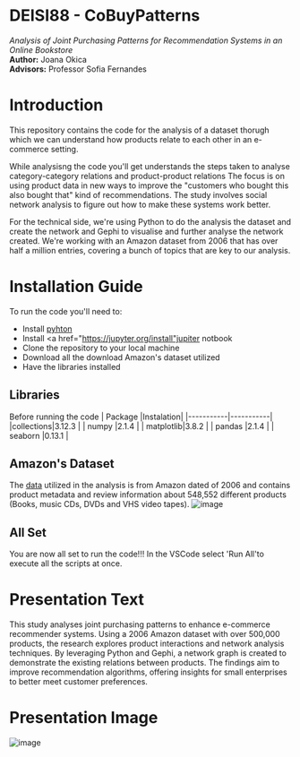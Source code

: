 #  DEISI88 - CoBuyPatterns
<i>Analysis of Joint Purchasing Patterns for Recommendation Systems in an Online Bookstore</i>
<br><b>Author:</b> Joana Okica
<br><b>Advisors:</b> Professor Sofia Fernandes

# Introduction
This repository contains the code for the analysis of a dataset thorugh which we can understand how products relate to each other in an e-commerce setting. 

While analysisng the code you'll get understands the steps taken to analyse category-category relations and product-product relations
The focus is on using product data in new ways to improve the "customers who bought this also bought that" kind of recommendations. The study involves social network analysis to figure out how to make these systems work better.

For the technical side, we're using Python to do the analysis the dataset and create the network and Gephi to visualise and further analyse the network created. We're working with an Amazon dataset from 2006 that has over half a million entries, covering a bunch of topics that are key to our analysis.

# Installation Guide
To run the code you'll need to:
- Install <a href="https://www.python.org/downloads/">pyhton</a>
- Install <a href="https://jupyter.org/install"jupiter notbook</a>
- Clone the repository to your local machine
- Download all the download Amazon's dataset utilized
- Have the libraries installed

## Libraries
Before running the code
| Package   |Instalation|
|-----------|-----------|
|collections|3.12.3     |
| numpy     |2.1.4      | 
| matplotlib|3.8.2      | 
| pandas    |2.1.4      | 
| seaborn   |0.13.1     |


## Amazon's Dataset
The <a href="https://snap.stanford.edu/data/amazon-meta.html">data</a> utilized in the analysis is from Amazon dated of 2006 and contains product metadata and review information about 548,552 different products (Books, music CDs, DVDs and VHS video tapes).
![image](https://github.com/DEISI-ULHT-TFC-2023-24/TFC-DEISI88-CoBuyPatterns/assets/100880769/09189c30-50a2-4f9a-ac13-684960b226e4)

## All Set
You are now all set to run the code!!! In the VSCode select 'Run All'to execute all the scripts at once.

# Presentation Text
This study analyses joint purchasing patterns to enhance e-commerce recommender systems. Using a 2006 Amazon dataset with over 500,000 products, the research explores product interactions and network analysis techniques. By leveraging Python and Gephi, a network graph is created to demonstrate the existing relations between products. The findings aim to improve recommendation algorithms, offering insights for small enterprises to better meet customer preferences.
# Presentation Image
![image](https://github.com/DEISI-ULHT-TFC-2023-24/TFC-DEISI88-CoBuyPatterns/assets/100880769/75a02e90-aff7-401c-bf46-9a819625087b)

